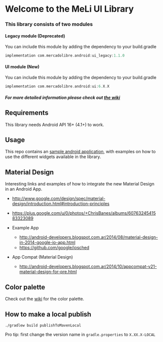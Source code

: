 # Welcome to the MeLi UI Library

### This library consists of two modules
#### Legacy module (Deprecated)
You can include this module by adding the dependency to your build.gradle
```gradle
implementation com.mercadolibre.android:ui_legacy:1.1.0
```

#### UI module (New)
You can include this module by adding the dependency to your build.gradle
```gradle
implementation com.mercadolibre.android:ui:6.X.X
```
##### For more detailed information please check out [the wiki](https://github.com/mercadolibre/fury_mobile-android-ui/wiki/UI-Home)


## Requirements
This library needs Android API 16+ (4.1+) to work.

## Usage
This repo contains an [sample android application](exampleApp), with examples on how to use the different widgets available in the library.

## Material Design
Interesting links and examples of how to integrate the new Material Design in an Android App.

- http://www.google.com/design/spec/material-design/introduction.html#introduction-principles
- https://plus.google.com/u/0/photos/+ChrisBanes/albums/6076324541583323089

- Example App
  - http://android-developers.blogspot.com.ar/2014/08/material-design-in-2014-google-io-app.html
  - https://github.com/google/iosched

- App Compat (Material Design)
  - http://android-developers.blogspot.com.ar/2014/10/appcompat-v21-material-design-for-pre.html

## Color palette
Check out the [wiki](https://github.com/mercadolibre/fury_mobile-android-ui/wiki/Color-Palette) for the color palette.


## How to make a local publish
```
./gradlew build publishToMavenLocal
```
Pro tip: first change the version name in ```gradle.properties``` to ```X.XX.X-LOCAL```
